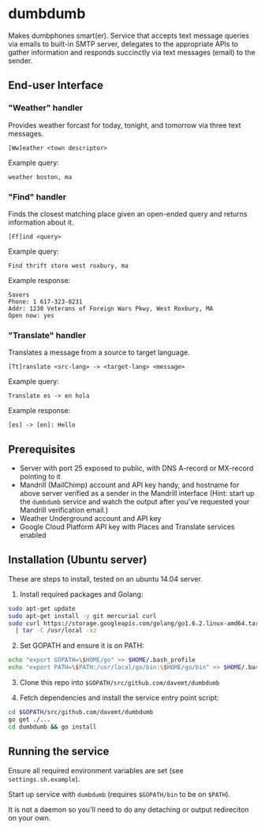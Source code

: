 # dumbdumb

Makes dumbphones smart(er). Service that accepts text message queries via
emails to built-in SMTP server, delegates to the appropriate APIs to gather
information and responds succinctly via text messages (email) to the sender.


## End-user Interface

### "Weather" handler

Provides weather forcast for today, tonight, and tomorrow via three text
messages.

```
[Ww]eather <town descriptor>
```

Example query:

```
weather boston, ma
```

### "Find" handler

Finds the closest matching place given an open-ended query and returns
information about it.

```
[Ff]ind <query>
```

Example query:

```
Find thrift store west roxbury, ma
```

Example response:

```
Savers
Phone: 1 617-323-8231
Addr: 1230 Veterans of Foreign Wars Pkwy, West Roxbury, MA
Open now: yes
```

### "Translate" handler

Translates a message from a source to target language.

```
[Tt]ranslate <src-lang> -> <target-lang> <message>
```

Example query:

```
Translate es -> en hola
```

Example response:

```
[es] -> [en]: Hello
```


## Prerequisites

* Server with port 25 exposed to public, with DNS A-record or MX-record
  pointing to it
* Mandrill (MailChimp) account and API key handy, and hostname for above server
  verified as a sender in the Mandrill interface (Hint: start up the `dumbdumb`
  service and watch the output after you've requested your Mandrill verification email.)
* Weather Underground account and API key
* Google Cloud Platform API key with Places and Translate services enabled


## Installation (Ubuntu server)

These are steps to install, tested on an ubuntu 14.04 server.

1) Install required packages and Golang:

```bash
sudo apt-get update
sudo apt-get install -y git mercurial curl
sudo curl https://storage.googleapis.com/golang/go1.6.2.linux-amd64.tar.gz \
  | tar -C /usr/local -xz
```

2) Set GOPATH and ensure it is on PATH:

```bash
echo "export GOPATH=\$HOME/go" >> $HOME/.bash_profile
echo "export PATH=\$PATH:/usr/local/go/bin:\$HOME/go/bin" >> $HOME/.bash_profile
```

3) Clone this repo into `$GOPATH/src/github.com/davemt/dumbdumb`

4) Fetch dependencies and install the service entry point script:

```bash
cd $GOPATH/src/github.com/davemt/dumbdumb
go get ./...
cd dumbdumb && go install
```


## Running the service

Ensure all required environment variables are set (see `settings.sh.example`).

Start up service with `dumbdumb` (requires `$GOPATH/bin` to be on `$PATH`).

It is not a daemon so you'll need to do any detaching or output redireciton on
your own.
